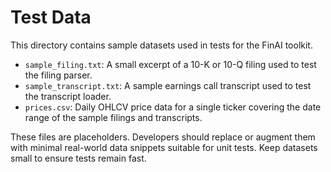 # Test Data

This directory contains sample datasets used in tests for the FinAI toolkit.

- `sample_filing.txt`: A small excerpt of a 10-K or 10-Q filing used to test the filing parser.
- `sample_transcript.txt`: A sample earnings call transcript used to test the transcript loader.
- `prices.csv`: Daily OHLCV price data for a single ticker covering the date range of the sample filings and transcripts.

These files are placeholders. Developers should replace or augment them with minimal real-world data snippets suitable for unit tests. Keep datasets small to ensure tests remain fast.
